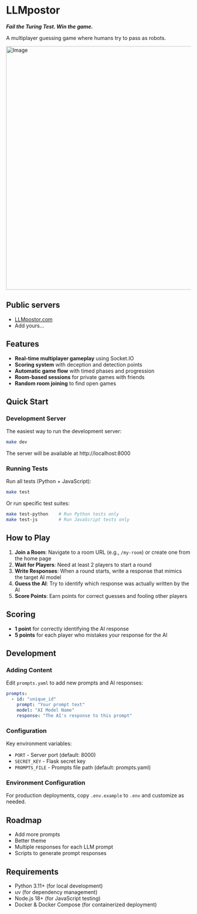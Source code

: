 # LLMpostor

***Fail the Turing Test. Win the game.***

A multiplayer guessing game where humans try to pass as robots.

<img width="856" height="662" alt="Image" src="https://github.com/user-attachments/assets/1d0ede70-1424-4b9a-b9b5-9634d0c13ad7" />

## Public servers

- [LLMpostor.com](https://LLMpostor.com)
- Add yours...

## Features

- **Real-time multiplayer gameplay** using Socket.IO
- **Scoring system** with deception and detection points
- **Automatic game flow** with timed phases and progression
- **Room-based sessions** for private games with friends
- **Random room joining** to find open games

## Quick Start

### Development Server

The easiest way to run the development server:

```bash
make dev
```

The server will be available at http://localhost:8000

### Running Tests

Run all tests (Python + JavaScript):
```bash
make test
```

Or run specific test suites:
```bash
make test-python    # Run Python tests only
make test-js        # Run JavaScript tests only
```

## How to Play

1. **Join a Room**: Navigate to a room URL (e.g., `/my-room`) or create one from the home page
2. **Wait for Players**: Need at least 2 players to start a round
3. **Write Responses**: When a round starts, write a response that mimics the target AI model
4. **Guess the AI**: Try to identify which response was actually written by the AI
5. **Score Points**: Earn points for correct guesses and fooling other players

## Scoring

- **1 point** for correctly identifying the AI response
- **5 points** for each player who mistakes your response for the AI

## Development

### Adding Content

Edit `prompts.yaml` to add new prompts and AI responses:

```yaml
prompts:
  - id: "unique_id"
    prompt: "Your prompt text"
    model: "AI Model Name"
    response: "The AI's response to this prompt"
```

### Configuration

Key environment variables:
- `PORT` - Server port (default: 8000)  
- `SECRET_KEY` - Flask secret key
- `PROMPTS_FILE` - Prompts file path (default: prompts.yaml)

### Environment Configuration

For production deployments, copy `.env.example` to `.env` and customize as needed.

## Roadmap

 - Add more prompts
 - Better theme
 - Multiple responses for each LLM prompt
 - Scripts to generate prompt responses

## Requirements

- Python 3.11+ (for local development)
- uv (for dependency management)
- Node.js 18+ (for JavaScript testing)
- Docker & Docker Compose (for containerized deployment)

